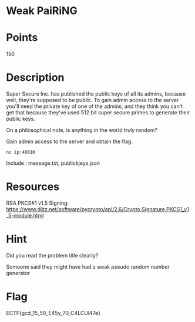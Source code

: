 # Weak PaiRiNG

# Points
150

# Description
Super Secure Inc. has published the public keys of all its admins, because well, they're supposed to be public.
To gain admin access to the server you'll need the private key of one of the admins, and they think you can't get that because they've used 512 bit super secure primes to generate their public keys.

On a philosophical note, is anything in the world truly random?

Gain admin access to the server and obtain the flag.

`nc ip:40010`

Include : message.txt, publickjeys.json 

# Resources

RSA PKCS#1 v1.5 Signing: https://www.dlitz.net/software/pycrypto/api/2.6/Crypto.Signature.PKCS1_v1_5-module.html 

# Hint
Did you read the problem title clearly?

Someone said they might have had a weak pseudo random number generator

# Flag
ECTF{gcd_15_50_E45y_70_C4LCUl47e}